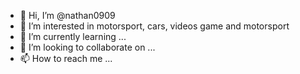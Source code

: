 - 👋 Hi, I’m @nathan0909
- 👀 I’m interested in motorsport, cars, videos game and motorsport
- 🌱 I’m currently learning ...
- 💞️ I’m looking to collaborate on ...
- 📫 How to reach me ...

<!---
nathan0909/nathan0909 is a ✨ special ✨ repository because its `README.md` (this file) appears on your GitHub profile.
You can click the Preview link to take a look at your changes.
--->
